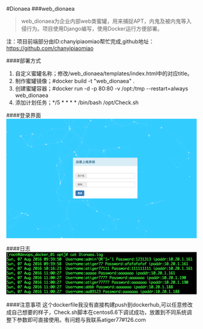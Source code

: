 #Dionaea
###web_dionaea

> web_dionaea为企业内部web类蜜罐，用来捕捉APT，内鬼及被内鬼等入侵行为。项目使用Django编写，使用Docker运行方便部署。


注：项目前端部分由ID:chanyipiaomiao帮忙完成,github地址：https://github.com/chanyipiaomiao


####部署方式
1. 自定义蜜罐名称；修改/web_dionaea/templates/index.html中的对应title。
2. 制作蜜罐镜像；#docker build -t "web_dionaea" .
3. 创建蜜罐容器；#docker run -d -p 80:80 -v /opt:/tmp --restart=always web_dionaea
4. 添加计划任务；*/5 * * * * /bin/bash /opt/Check.sh 


####登录界面
![](pic/web_dionaea_01.png)

####日志
![](pic/web_dionaea_02.png)

####注意事项
这个dockerfile我没有直接构建push到dockerhub,可以任意修改成自己想要的样子，Check.sh脚本在centos6.6下调试成功，放置到不同系统调整下参数即可直接使用。有问题与我联系atiger77#126.com
